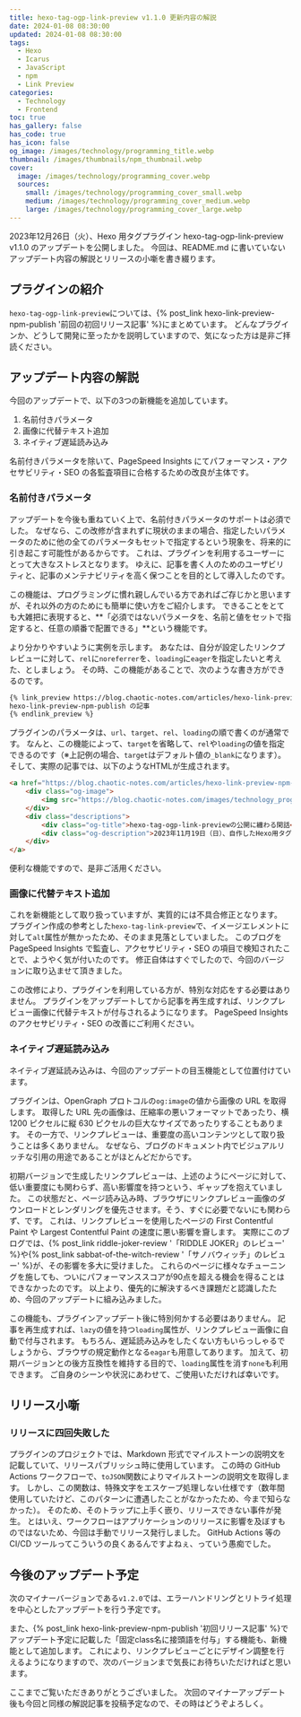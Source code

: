 ```yaml
---
title: hexo-tag-ogp-link-preview v1.1.0 更新内容の解説
date: 2024-01-08 08:30:00
updated: 2024-01-08 08:30:00
tags:
  - Hexo
  - Icarus
  - JavaScript
  - npm
  - Link Preview
categories:
  - Technology
  - Frontend
toc: true
has_gallery: false
has_code: true
has_icon: false
og_image: /images/technology/programming_title.webp
thumbnail: /images/thumbnails/npm_thumbnail.webp
cover:
  image: /images/technology/programming_cover.webp
  sources:
    small: /images/technology/programming_cover_small.webp
    medium: /images/technology/programming_cover_medium.webp
    large: /images/technology/programming_cover_large.webp
---
```


2023年12月26日（火）、Hexo 用タグプラグイン hexo-tag-ogp-link-preview v1.1.0 のアップデートを公開しました。
今回は、README.md に書いていないアップデート内容の解説とリリースの小噺を書き綴ります。

<!-- more -->

## プラグインの紹介

`hexo-tag-ogp-link-preview`については、{% post_link hexo-link-preview-npm-publish '前回の初回リリース記事' %}にまとめています。
どんなプラグインか、どうして開発に至ったかを説明していますので、気になった方は是非ご拝読ください。

## アップデート内容の解説

今回のアップデートで、以下の3つの新機能を追加しています。

1. 名前付きパラメータ
2. 画像に代替テキスト追加
3. ネイティブ遅延読み込み

名前付きパラメータを除いて、PageSpeed Insights にてパフォーマンス・アクセサビリティ・SEO の各監査項目に合格するための改良が主体です。

### 名前付きパラメータ

アップデートを今後も重ねていく上で、名前付きパラメータのサポートは必須でした。
なぜなら、この改修が含まれずに現状のままの場合、指定したいパラメータのために他の全てのパラメータもセットで指定するという現象を、将来的に引き起こす可能性があるからです。
これは、プラグインを利用するユーザーにとって大きなストレスとなります。
ゆえに、記事を書く人のためのユーザビリティと、記事のメンテナビリティを高く保つことを目的として導入したのです。

この機能は、プログラミングに慣れ親しんでいる方であればご存じかと思いますが、それ以外の方のためにも簡単に使い方をご紹介します。
できることをとても大雑把に表現すると、**「必須ではないパラメータを、名前と値をセットで指定すると、任意の順番で配置できる」**という機能です。

より分かりやすいように実例を示します。
あなたは、自分が設定したリンクプレビューに対して、`rel`に`noreferrer`を、`loading`に`eager`を指定したいと考えた、としましょう。
その時、この機能があることで、次のような書き方ができるのです。

```markdown rel:noreferrer, eager:loading の書き方
{% link_preview https://blog.chaotic-notes.com/articles/hexo-link-preview-npm-publish/ loading:eager rel:noreferrer %}
hexo-link-preview-npm-publish の記事
{% endlink_preview %}
```

プラグインのパラメータは、`url`、`target`、`rel`、`loading`の順で書くのが通常です。
なんと、この機能によって、`target`を省略して、`rel`や`loading`の値を指定できるのです（※上記例の場合、`target`はデフォルト値の`_blank`になります）。
そして、実際の記事では、以下のようなHTMLが生成されます。

```html 生成されるHTMLのイメージ
<a href="https://blog.chaotic-notes.com/articles/hexo-link-preview-npm-publish/" target="_blank" rel="noreferrer" class="link-preview">
    <div class="og-image">
        <img src="https://blog.chaotic-notes.com/images/technology_programming_title.webp" alt="hexo-tag-ogp-link-previewの公開に纏わる閑話" loading="eager">
    </div>
    <div class="descriptions">
        <div class="og-title">hexo-tag-ogp-link-previewの公開に纏わる閑話</div>
        <div class="og-description">2023年11月19日（日）、自作したHexo用タグプラグイン hexo-tag-ogp-link-preview v1.0.0 を、npmに公開しました。本記事では、プラグインの開発に至った経緯やIcarusテーマでの設定例等、プラグインのREADMEに書いていないような他愛も...</div>
    </div>
</a>
```

便利な機能ですので、是非ご活用ください。

### 画像に代替テキスト追加

これを新機能として取り扱っていますが、実質的には不具合修正となります。
プラグイン作成の参考とした`hexo-tag-link-preview`で、イメージエレメントに対して`alt`属性が無かったため、そのまま見落としていました。
このブログを PageSpeed Insights で監査し、アクセサビリティ・SEO の項目で検知されたことで、ようやく気が付いたのです。
修正自体はすぐでしたので、今回のバージョンに取り込ませて頂きました。

この改修により、プラグインを利用している方が、特別な対応をする必要はありません。
プラグインをアップデートしてから記事を再生成すれば、リンクプレビュー画像に代替テキストが付与されるようになります。
PageSpeed Insights のアクセサビリティ・SEO の改善にご利用ください。

### ネイティブ遅延読み込み

ネイティブ遅延読み込みは、今回のアップデートの目玉機能として位置付けています。

プラグインは、OpenGraph プロトコルの`og:image`の値から画像の URL を取得します。
取得した URL 先の画像は、圧縮率の悪いフォーマットであったり、横 1200 ピクセルに縦 630 ピクセルの巨大なサイズであったりすることもあります。
その一方で、リンクプレビューは、重要度の高いコンテンツとして取り扱うことは多くありません。
なぜなら、ブログのドキュメント内でビジュアルリッチな引用の用途であることがほとんどだからです。

初期バージョンで生成したリンクプレビューは、上述のようにページに対して、低い重要度にも関わらず、高い影響度を持つという、ギャップを抱えていました。
この状態だと、ページ読み込み時、ブラウザにリンクプレビュー画像のダウンロードとレンダリングを優先させます。そう、すぐに必要でないにも関わらず、です。
これは、リンクプレビューを使用したページの First Contentful Paint や Largest Contentful Paint の速度に悪い影響を齎します。
実際にこのブログでは、{% post_link riddle-joker-review '「RIDDLE JOKER」のレビュー' %}や{% post_link sabbat-of-the-witch-review '「サノバウィッチ」のレビュー' %}が、その影響を多大に受けました。
これらのページに様々なチューニングを施しても、ついにパフォーマンススコアが90点を超える機会を得ることはできなかったのです。
以上より、優先的に解決するべき課題だと認識したため、今回のアップデートに組み込みました。

この機能も、プラグインアップデート後に特別何かする必要はありません。
記事を再生成すれば、`lazy`の値を持つ`loading`属性が、リンクプレビュー画像に自動で付与されます。
もちろん、遅延読み込みをしたくない方もいらっしゃるでしょうから、ブラウザの規定動作となる`eagar`も用意してあります。
加えて、初期バージョンとの後方互換性を維持する目的で、`loading`属性を消す`none`も利用できます。
ご自身のシーンや状況にあわせて、ご使用いただければ幸いです。

## リリース小噺

### リリースに四回失敗した

プラグインのプロジェクトでは、Markdown 形式でマイルストーンの説明文を記載していて、リリースパブリッシュ時に使用しています。
この時の GitHub Actions ワークフローで、`toJSON`関数によりマイルストーンの説明文を取得します。
しかし、この関数は、特殊文字をエスケープ処理しない仕様です（数年間使用していたけど、このパターンに遭遇したことがなかったため、今まで知らなかった）。
そのため、そのトラップに上手く嵌り、リリースできない事件が発生。
とはいえ、ワークフローはアプリケーションのリリースに影響を及ぼすものではないため、今回は手動でリリース発行しました。
GitHub Actions 等の CI/CD ツールってこういうの良くあるんですよねぇ、っていう愚痴でした。

## 今後のアップデート予定

次のマイナーバージョンである`v1.2.0`では、エラーハンドリングとリトライ処理を中心としたアップデートを行う予定です。

また、{% post_link hexo-link-preview-npm-publish '初回リリース記事' %}でアップデート予定に記載した「固定class名に接頭語を付与」する機能も、新機能として追加します。
これにより、リンクプレビューごとにデザイン調整を行えるようになりますので、次のバージョンまで気長にお待ちいただければと思います。

ここまでご覧いただきありがとうございました。
次回のマイナーアップデート後も今回と同様の解説記事を投稿予定なので、その時はどうぞよろしく。
